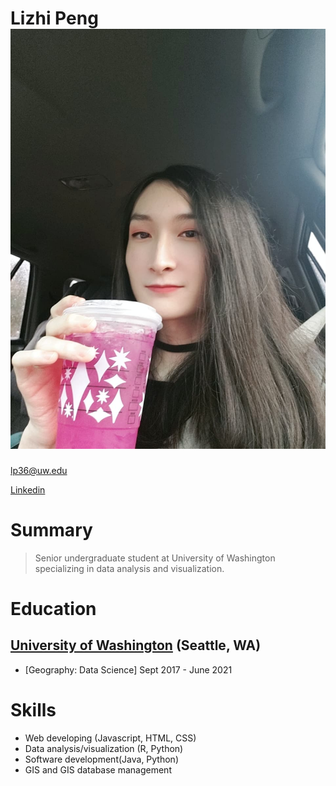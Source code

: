# Lizhi Peng ![profile picture](profile.jpg)

lp36@uw.edu

[Linkedin][]

# Summary

> Senior undergraduate student at University of Washington specializing in data analysis and visualization.

# Education

## [University of Washington][] (Seattle, WA)

* [Geography: Data Science] Sept 2017 - June 2021

# Skills

* Web developing (Javascript, HTML, CSS)
* Data analysis/visualization (R, Python)
* Software development(Java, Python)
* GIS and GIS database management

[linkedin]: http://www.linkedin.com/in/lizz-p
[university of washington]: https://www.washington.edu/
